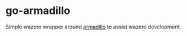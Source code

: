 # go-armadillo

Simple wazero wrapper around [armadillo](https://github.com/jsherman212/armadillo)
to assist wazero development.

